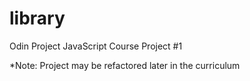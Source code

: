 # library
Odin Project JavaScript Course Project #1


*Note:
Project may be refactored later in the curriculum
